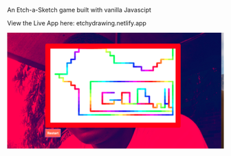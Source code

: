 An Etch-a-Sketch game built with vanilla Javascipt

View the Live App here: etchydrawing.netlify.app

![Screenshot Image](etch-a-sketch.png)
